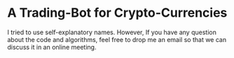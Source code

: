 # A Trading-Bot for Crypto-Currencies

I tried to use self-explanatory names. However, If you have any question about the code and algorithms, feel free to drop me an email so that we can discuss it in an online meeting.
